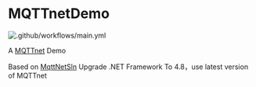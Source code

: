 # MQTTnetDemo
![.github/workflows/main.yml](https://github.com/prime167/MqttnetDemo/workflows/.github/workflows/main.yml/badge.svg)

A [MQTTnet](https://github.com/chkr1011/MQTTnet) Demo

Based on [MqttNetSln](https://gitee.com/sesametech-group/MqttNetSln) Upgrade .NET Framework To 4.8，use latest version of MQTTnet
